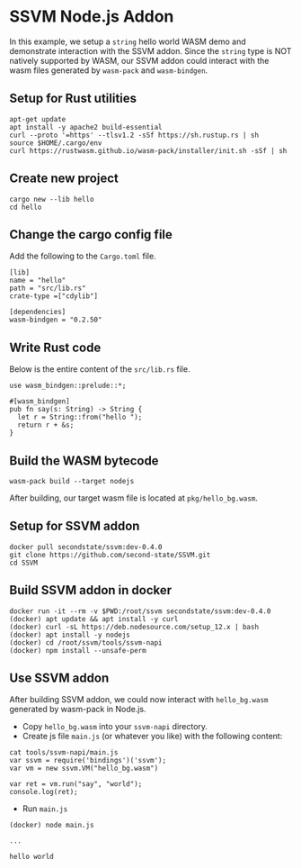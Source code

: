 # SSVM Node.js Addon

In this example, we setup a `string` hello world WASM demo and demonstrate interaction with the SSVM addon. Since the `string` type is NOT natively supported by WASM, our SSVM addon could interact with the wasm files generated by `wasm-pack` and `wasm-bindgen`.

## Setup for Rust utilities

```
apt-get update
apt install -y apache2 build-essential
curl --proto '=https' --tlsv1.2 -sSf https://sh.rustup.rs | sh
source $HOME/.cargo/env
curl https://rustwasm.github.io/wasm-pack/installer/init.sh -sSf | sh
```

## Create new project

```
cargo new --lib hello
cd hello
```

## Change the cargo config file

Add the following to the `Cargo.toml` file.

```
[lib]
name = "hello"
path = "src/lib.rs"
crate-type =["cdylib"]

[dependencies]
wasm-bindgen = "0.2.50"
```

## Write Rust code

Below is the entire content of the `src/lib.rs` file.

```
use wasm_bindgen::prelude::*;

#[wasm_bindgen]
pub fn say(s: String) -> String {
  let r = String::from("hello ");
  return r + &s;
}
```

## Build the WASM bytecode

```
wasm-pack build --target nodejs
```

After building, our target wasm file is located at `pkg/hello_bg.wasm`.

## Setup for SSVM addon

```
docker pull secondstate/ssvm:dev-0.4.0
git clone https://github.com/second-state/SSVM.git
cd SSVM
```

## Build SSVM addon in docker

```
docker run -it --rm -v $PWD:/root/ssvm secondstate/ssvm:dev-0.4.0
(docker) apt update && apt install -y curl
(docker) curl -sL https://deb.nodesource.com/setup_12.x | bash
(docker) apt install -y nodejs
(docker) cd /root/ssvm/tools/ssvm-napi
(docker) npm install --unsafe-perm
```

## Use SSVM addon

After building SSVM addon, we could now interact with `hello_bg.wasm` generated by wasm-pack in Node.js.

- Copy `hello_bg.wasm` into your `ssvm-napi` directory.
- Create js file `main.js` (or whatever you like) with the following content:

```
cat tools/ssvm-napi/main.js
var ssvm = require('bindings')('ssvm');
var vm = new ssvm.VM("hello_bg.wasm")

var ret = vm.run("say", "world");
console.log(ret);
```

- Run `main.js`

```
(docker) node main.js

...

hello world
```